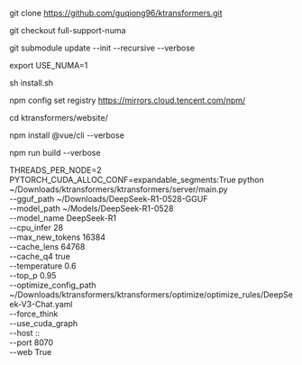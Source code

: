git clone https://github.com/guqiong96/ktransformers.git

git checkout full-support-numa

git submodule update --init --recursive --verbose

export  USE_NUMA=1 

sh install.sh

npm config set registry https://mirrors.cloud.tencent.com/npm/ 

cd ktransformers/website/

npm install @vue/cli --verbose

npm run build --verbose

THREADS_PER_NODE=2 PYTORCH_CUDA_ALLOC_CONF=expandable_segments:True python ~/Downloads/ktransformers/ktransformers/server/main.py \
    --gguf_path ~/Downloads/DeepSeek-R1-0528-GGUF  \
    --model_path ~/Models/DeepSeek-R1-0528 \
    --model_name DeepSeek-R1  \
    --cpu_infer 28 \
    --max_new_tokens 16384 \
    --cache_lens 64768 \
    --cache_q4 true \
    --temperature 0.6 \
    --top_p 0.95 \
    --optimize_config_path ~/Downloads/ktransformers/ktransformers/optimize/optimize_rules/DeepSeek-V3-Chat.yaml \
    --force_think \
    --use_cuda_graph \
    --host :: \
    --port 8070 \
    --web True
